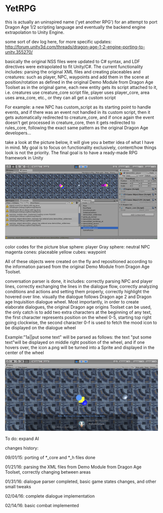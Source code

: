 # YetRPG
this is actually an uninspired name ('yet another RPG') for an attempt to port Dragon Age 1/2 scripting language and eventually the backend engine extrapolation to Unity Engine. 

some sort of dev log here, for more specific updates: http://forum.unity3d.com/threads/dragon-age-1-2-engine-porting-to-unity.355270/

basically the original NSS files were updated to C# syntax, and LDF directives were extrapolated to fit Unity/C#.
The current functionality includes: parsing the original XML files and creating placeables and creatures: such as player, NPC, waypoints and add them in the scene at position/rotation as defined in the original Demo Module from Dragon Age Toolset
as in the original game, each new entity gets its script attached to it, i.e. creatures use creature_core script file, player uses player_core, area uses area_core, etc., or they can all get a custom script

For example: a new NPC has custom_script as its starting point to handle events, and if there was an event not handled in its custom script, then it gets automatically redirected to creature_core, and if once again the event doesn't get processed in creature_core, then it gets redirected to rules_core, following the exact same pattern as the original Dragon Age developers…

take a look at the picture below, it will give you a better idea of what I have in mind. My goal is to focus on functionality exclusively, content/how things look is not the priority. The final goal is to have a ready-made RPG framework in Unity

![Alt text](https://raw.githubusercontent.com/dhk-room101/YetRPG/master/Assets/Resources/Images/yet.jpg)

color codes for the picture
blue sphere: player
Gray sphere: neutral NPC
magenta cones: placeable
yellow cubes: waypoint

All of these objects were created on the fly and repositioned according to the information parsed from the original Demo Module from Dragon Age Toolset.

conversation parser is done, it includes: correctly parsing NPC and player lines, correctly exchanging the lines in the dialogue flow, correctly analyzing conditions and actions and setting them properly, correctly highlight the hovered over line. visually the dialogue follows Dragon age 2 and Dragon age Inquisition dialogue wheel. Most importantly, in order to create elaborate dialogues, the original Dragon age origins Toolset can be used, the only catch is to add two extra characters at the beginning of any text, the first character represents position on the wheel 0-5, starting top right going clockwise, the second character 0-f is used to fetch the mood icon to be displayed on the dialogue wheel

Example:"1a||put some text" will be parsed as follows: the text "put some text"will be displayed on middle right position of the wheel, and if one hovers over, the icon a.png will be turned into a Sprite and displayed in the center of the wheel

![Alt text](https://raw.githubusercontent.com/dhk-room101/YetRPG/master/Assets/Resources/Images/conversation1.jpg)

To do: expand AI

changes history:

09/01/15: porting of *_core and *_h files done 

01/21/16: parsing the XML files from Demo Module from Dragon Age Toolset, correctly changing between areas

01/31/16: dialogue parser completed, basic game states changes, and other small tweaks

02/04/16: complete dialogue implementation

02/14/16: basic combat implemented